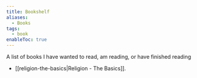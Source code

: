 ```yaml
---
title: Bookshelf
aliases:
  - Books
tags:
  - book
enableToc: true
---
```

A list of books I have wanted to read, am reading, or have finished reading

- [[religion-the-basics|Religion - The Basics]].